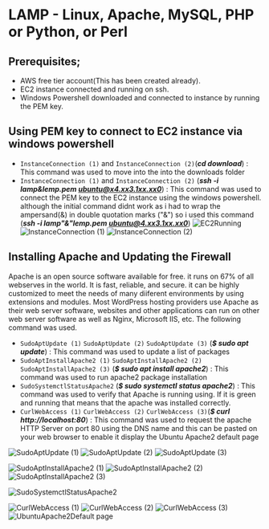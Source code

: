 # LAMP - Linux, Apache, MySQL, PHP or Python, or Perl

## Prerequisites;
- AWS free tier account(This has been created already).
- EC2 instance connected and running on ssh.
- Windows Powershell downloaded and connected to  instance by running the PEM key.


## Using PEM key to connect to EC2 instance via windows powershell
- `InstanceConnection (1)` and `InstanceConnection (2)`(***cd download***) : This command was used to move into the into the downloads folder
- `InstanceConnection (1)` and `InstanceConnection (2)` (***ssh -i lamp&lemp.pem ubuntu@x4.xx3.1xx.xx0***) : This command was used to connect the PEM key to the EC2 instance using the windows powershell. although the initial command didnt work as i had to wrap  the ampersand(&) in double quotation marks ("&") so i used this command (***ssh -i lamp"&"lemp.pem ubuntu@4.xx3.1xx.xx0***)
![`EC2Running`](Images/EC2Running.PNG)
![`InstanceConnection (1)`](<Images/InstanceConnection (1).PNG>)
![`InstanceConnection (2)`](<Images/InstanceConnection (2).PNG>)



## Installing Apache and Updating the Firewall
Apache is an open source software available for free. it runs on 67% of all webserves in the world. It is fast, reliable, and secure. it can be highly customized to meet the needs of many diiferent environments by using extensions and modules. Most WordPress hosting providers use Apache as their web server software, websites and other applications can run on other web server software as well as Nginx, Microsoft IIS, etc. The following command was used.

- `SudoAptUpdate (1)` `SudoAptUpdate (2)` `SudoAptUpdate (3)` (***$ sudo apt update***) : This command was used to update a list of packages
- `SudoAptInstallApache2 (1)` `SudoAptInstallApache2 (2)` `SudoAptInstallApache2 (3)` (***$ sudo apt install apache2***) : This command was used to run apache2 package installation
- `SudoSystemctlStatusApache2` (***$ sudo systemctl status apache2***) : This command was used to verify that Apache is running using. If it is green and running that means that the apache was installed correctly.
- `CurlWebAccess (1)` `CurlWebAccess (2)` `CurlWebAccess (3)`(***$ curl http://localhost:80***) : This command was used to request the apache HTTP Server on port 80 using the DNS name and this can be pasted on your web browser to enable it display the Ubuntu Apache2 default page

![`SudoAptUpdate (1)`](<Images/SudoAptUpdate (1).PNG>)
![`SudoAptUpdate (2)`](<Images/SudoAptUpdate (2).PNG>)
![`SudoAptUpdate (3)`](<Images/SudoAptUpdate (3).PNG>)

![`SudoAptInstallApache2 (1)`](<Images/SudoAptInstallApache2 (1).PNG>)
![`SudoAptInstallApache2 (2)`](<Images/SudoAptInstallApache2 (2).PNG>)
![`SudoAptInstallApache2 (3)`](<Images/SudoAptInstallApache2 (3).PNG>)

![`SudoSystemctlStatusApache2`](Images/SudoSystemctlStatusApache2.PNG)

![`CurlWebAccess (1)`](<Images/CurlWebAccess (1).PNG>)
![`CurlWebAccess (2)`](<Images/CurlWebAccess (2).PNG>)
![`CurlWebAccess (3)`](<Images/CurlWebAccess (3).PNG>)
![`UbuntuApache2Default page`](<Images/UbuntuApache2Default page.PNG>)